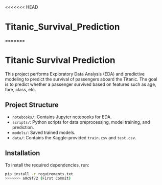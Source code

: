 <<<<<<< HEAD
# Titanic_Survival_Prediction
=======
# Titanic Survival Prediction

This project performs Exploratory Data Analysis (EDA) and predictive modeling to predict the survival of passengers aboard the Titanic. The goal is to predict whether a passenger survived based on features such as age, fare, class, etc.

## Project Structure

- `notebooks/`: Contains Jupyter notebooks for EDA.
- `scripts/`: Python scripts for data preprocessing, model training, and prediction.
- `models/`: Saved trained models.
- `data/`: Contains the Kaggle-provided `train.csv` and `test.csv`.

## Installation

To install the required dependencies, run:

```bash
pip install -r requirements.txt
>>>>>>> a0c9f72 (First Commit)
